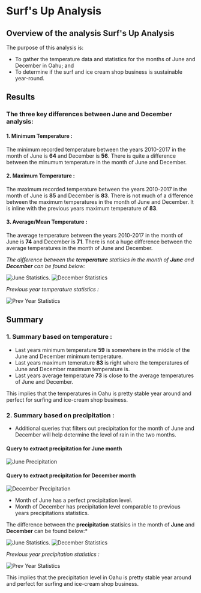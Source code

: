 # Surf's Up Analysis

## Overview of the analysis Surf's Up Analysis

The purpose of this analysis is:
* To gather the temperature data and statistics for the months of June and December in Oahu; and
* To determine if the surf and ice cream shop business is sustainable year-round.

## Results

### The three key differences between June and December analysis:

#### 1. Minimum Temperature :
The minimum recorded temperature between the years 2010-2017 in the month of June is **64** and December is **56**.
There is quite a difference between the minumum temperature in the month of June and December.

#### 2. Maximum Temperature :
The maximum recorded temperature between the years 2010-2017 in the month of June is **85** and December is **83**.
There is not much of a difference between the maximum temperatures in the month of June and December.
It is inline with the previous years maximum temperature of **83**.

#### 3. Average/Mean Temperature :
The average temperature between the years 2010-2017 in the month of June is **74** and December is **71**.
There is not a huge difference between the average temperatures in the month of June and December.

*The difference between the **temperature** statisics in the month of **June** and **December** can be found below:*


   ![June Statistics](AddRes/June_Temps_Stats.png).         ![December Statistics](AddRes/December_Temps_Stats.png)

*Previous year temperature statistics :*

   ![Prev Year Statistics](AddRes/prev_yr_tmp.png)
   

## Summary

### 1. Summary based on temperature :
* Last years minimum temperature **59** is somewhere in the middle of the June and December minimum temperature.
* Last years maximum temerature **83** is right where the temperatures of June and December maximum temperature is.
* Last years average temperature **73** is close to the average temperatures of June and December.

This implies that the temperatures in Oahu is pretty stable year around and perfect for surfing and ice-cream shop business.

### 2. Summary based on precipitation :
* Additional queries that filters out precipitation for the month of June and December will help determine the level of rain in the two months.

#### Query to extract precipitation for June month

![June Precipitation](AddRes/Jun_Prcp_Query.png)

#### Query to extract precipitation for December month

![December Precipitation](AddRes/Dec_Prcp_Query.png)

* Month of June has a perfect precipitation level.
* Month of December has precipitation level comparable to previous years precipitations statistics.

The difference between the **precipitation** statisics in the month of **June** and **December** can be found below:*

 ![June Statistics](AddRes/June_Prcp_Stats.png).         ![December Statistics](AddRes/Dec_Prcp_Stats.png)


*Previous year precipitation statistics :*

 ![Prev Year Statistics](AddRes/prev_yr_prcp.png)

This implies that the precipitation level in Oahu is pretty stable year around and perfect for surfing and ice-cream shop business.

